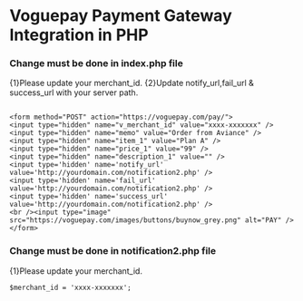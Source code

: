 # Voguepay Payment Gateway Integration in PHP


### Change must be done in index.php file

{1}Please update your merchant_id.
{2}Update notify_url,fail_url & success_url with your server path.

```
 
<form method="POST" action="https://voguepay.com/pay/">
<input type="hidden" name="v_merchant_id" value="xxxx-xxxxxxx" />
<input type="hidden" name="memo" value="Order from Aviance" />
<input type="hidden" name="item_1" value="Plan A" />
<input type="hidden" name="price_1" value="99" />
<input type="hidden" name="description_1" value="" />
<input type='hidden' name='notify_url' value='http://yourdomain.com/notification2.php' />
<input type='hidden' name='fail_url' value='http://yourdomain.com/notification2.php' />
<input type='hidden' name='success_url' value='http://yourdomain.com/notification2.php' />
<br /><input type="image" src="https://voguepay.com/images/buttons/buynow_grey.png" alt="PAY" />
</form>	

```

### Change must be done in notification2.php file
{1}Please update your merchant_id.

```
$merchant_id = 'xxxx-xxxxxxx';
```
